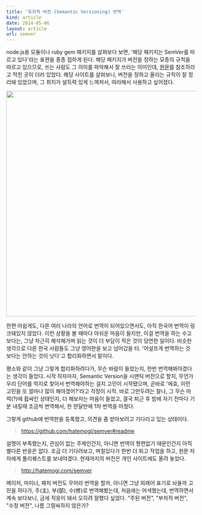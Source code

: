 ```yaml
---
title: '유의적 버전 (Semantic Versioning) 번역'
kind: article
date: 2014-05-06
layout: article
url: semver
---
```


node.js용 모듈이나 ruby gem 패키지를 살펴보다 보면, '해당 패키지는 SemVer를 따르고 있다'라는 표현을 종종 접하게 된다. 해당 패키지가 버전을 정하는 모종의 규칙을 따르고 있으므로, 쓰는 사람도 그 의미를 파악해서 잘 쓰라는 의미인데, [원문](http://semver.org)를 참조하라고 적힌 곳이 더러 있었다. 해당 사이트를 살펴보니, 버전을 정하고 올리는 규칙이 잘 정리돼 있었으며, 그 취지가 설득력 있게 느껴져서, 따라해서 사용하고 싶어졌다.

<img src="/img/post/semver/semver_translations.png" style="width: 600px;" class="img-rounded"/>

한편 아쉽게도, 다른 여러 나라의 언어로 번역이 되어있으면서도, 아직 한국어 번역이 링크돼있지 않았다. 이런 상황을 볼 때마다 아쉬운 마음이 들지만, 이걸 번역을 하는 수고보다는, 그냥 차근히 해석해가며 읽는 것이 더 부담이 적은 것이 당연한 일이다. 비슷한 생각으로 다른 한국 사람들도 그냥 영어판을 보고 넘어갔을 터. '어설프게 번역하는 것 보다는 안하는 것이 낫다'고 합리화하면서 말이다.

평소와 같이 그냥 그렇게 합리화하려다가, 무슨 바람이 들었는지, 한번 번역해봐야겠다는 생각이 들었다. 시작 하자마자, Semantic Version을 시맨틱 버전으로 할지, 무언가 우리 단어를 억지로 찾아서 번역해야하는 걸지 고민이 시작됐으며, 곧바로 '에효, 이런 고민을 또 얼마나 많이 해야겠어?'라고 걱정이 시작. 바로 그만두려는 찰나, 그 무슨 마력(?)에 휩싸인 상태인지, 더 해보자는 마음이 들었고, 결국 퇴근 후 밤에 자기 전마다 기분 내킬때 조금씩 번역해서, 한 한달만에 1차 번역을 마쳤다.

그렇게 github에 번역판을 등록했고, 의견을 좀 받아보려고 기다리고 있는 상태이다.

> <https://github.com/hatemogi/semver#readme>

설명이 부족했는지, 관심이 없는 주제인건지, 아니면 번역이 형편없기 때문인건지 아직 별다른 반응은 없다. 조금 더 기다려보고, 며칠있다가 한번 더 퇴고 작업을 하고, 원문 저자에게 풀리퀘스트를 보내야겠다. 현재까지의 버전은 개인 사이트에도 올려 놓았다.

> <http://hatemogi.com/semver>

메이저, 마이너, 패치 버전도 무어라 번역을 할까, 아니면 그냥 외래어 표기로 놔둘까 고민을 하다가, 주(主), 부(部), 수(修)로 번역해봤는데, 처음에는 어색했는데, 번역하면서 계속 보다보니, 금세 적응이 돼서 오히려 잘했다 싶었다. "주된 버전", "부차적 버전", "수정 버전", 나름 그럴싸하지 않은가?

